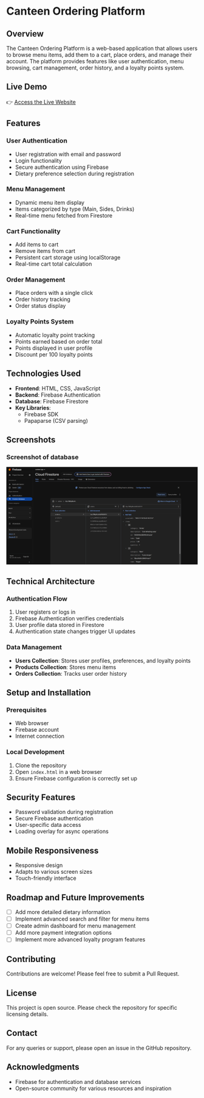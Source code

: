 # Canteen Ordering Platform

## Overview

The Canteen Ordering Platform is a web-based application that allows users to browse menu items, add them to a cart, place orders, and manage their account. The platform provides features like user authentication, menu browsing, cart management, order history, and a loyalty points system.

## Live Demo

👉 [Access the Live Website](https://larry-has.github.io/canteen-ordering-system)

## Features

### User Authentication
- User registration with email and password
- Login functionality
- Secure authentication using Firebase
- Dietary preference selection during registration

### Menu Management
- Dynamic menu item display
- Items categorized by type (Main, Sides, Drinks)
- Real-time menu fetched from Firestore

### Cart Functionality
- Add items to cart
- Remove items from cart
- Persistent cart storage using localStorage
- Real-time cart total calculation

### Order Management
- Place orders with a single click
- Order history tracking
- Order status display

### Loyalty Points System
- Automatic loyalty point tracking
- Points earned based on order total
- Points displayed in user profile
- Discount per 100 loyalty points

## Technologies Used

- **Frontend**: HTML, CSS, JavaScript
- **Backend**: Firebase Authentication
- **Database**: Firebase Firestore
- **Key Libraries**: 
  - Firebase SDK
  - Papaparse (CSV parsing)

## Screenshots

### Screenshot of database
![Database Screenshot](https://raw.githubusercontent.com/Larry-has/canteen-ordering-system/main/orders_database_screenshot.png)

## Technical Architecture

### Authentication Flow
1. User registers or logs in
2. Firebase Authentication verifies credentials
3. User profile data stored in Firestore
4. Authentication state changes trigger UI updates

### Data Management
- **Users Collection**: Stores user profiles, preferences, and loyalty points
- **Products Collection**: Stores menu items
- **Orders Collection**: Tracks user order history

## Setup and Installation

### Prerequisites
- Web browser
- Firebase account
- Internet connection

### Local Development
1. Clone the repository
2. Open `index.html` in a web browser
3. Ensure Firebase configuration is correctly set up

## Security Features
- Password validation during registration
- Secure Firebase authentication
- User-specific data access
- Loading overlay for async operations

## Mobile Responsiveness
- Responsive design
- Adapts to various screen sizes
- Touch-friendly interface

## Roadmap and Future Improvements
- [ ] Add more detailed dietary information
- [ ] Implement advanced search and filter for menu items
- [ ] Create admin dashboard for menu management
- [ ] Add more payment integration options
- [ ] Implement more advanced loyalty program features

## Contributing
Contributions are welcome! Please feel free to submit a Pull Request.

## License
This project is open source. Please check the repository for specific licensing details.

## Contact
For any queries or support, please open an issue in the GitHub repository.

## Acknowledgments
- Firebase for authentication and database services
- Open-source community for various resources and inspiration
